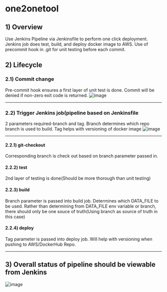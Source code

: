 # one2onetool

## 1) Overview
Use Jenkins Pipeline via Jenkinsfile to perform one click deployment. Jenkins job does test, build, and deploy docker image to AWS.
Use of precommit hook in .git for unit testing before each commit. 

## 2) Lifecycle
### 2.1) Commit change
Pre-commit hook ensures a first layer of unit test is done. Commit will be denied if non-zero exit code is returned. 
![image](https://user-images.githubusercontent.com/81013119/111900654-c5881e80-8a6e-11eb-876b-35820994bd6b.png)
***

### 2.2) Trigger Jenkins job(pipeline based on Jenkinsfile
2 parameters required-branch and tag. Branch determines which repo branch is used to build. Tag helps with versioning of docker image
![image](https://user-images.githubusercontent.com/81013119/111900695-f5cfbd00-8a6e-11eb-97fd-50a490cb9e36.png)
***

#### 2.2.1) git-checkout
Corresponding branch is check out based on branch parameter passed in.

#### 2.2.2) test
2nd layer of testing is done(Should be more thorough than unit testing)

#### 2.2.3) build 
Branch parameter is passed into build job. Determines which DATA_FILE to be used. Rather than determining from DATA_FILE env variable or branch, there should only be one souce of truth(Using branch as source of truth in this case)

#### 2.2.4) deploy
Tag parameter is passed into deploy job. Will help with versioning when pushing to AWS/DockerHub Repo.
***

## 3) Overall status of pipeline should be viewable from Jenkins

![image](https://user-images.githubusercontent.com/81013119/111900556-3c70e780-8a6e-11eb-88e0-d1c6b32032fb.png)

